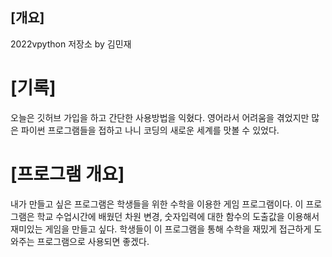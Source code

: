 ## [개요]
2022vpython 저장소 by 김민재
# [기록]
오늘은 깃허브 가입을 하고 간단한 사용방법을 익혔다.  영어라서 어려움을 겪었지만 많은 파이썬 프로그램들을 접하고 나니 코딩의 새로운 세계를 맛볼 수 있었다.
# [프로그램 개요]
내가 만들고 싶은 프로그램은 학생들을 위한 수학을 이용한 게임 프로그램이다. 이 프로그램은 학교 수업시간에 배웠던 차원 변경, 숫자입력에 대한 함수의 도출값을 이용해서 재미있는 게임을 만들고 싶다. 학생들이 이 프로그램을 통해 수학을 재밌게 접근하게 도와주는 프로그램으로 사용되면 좋겠다.
